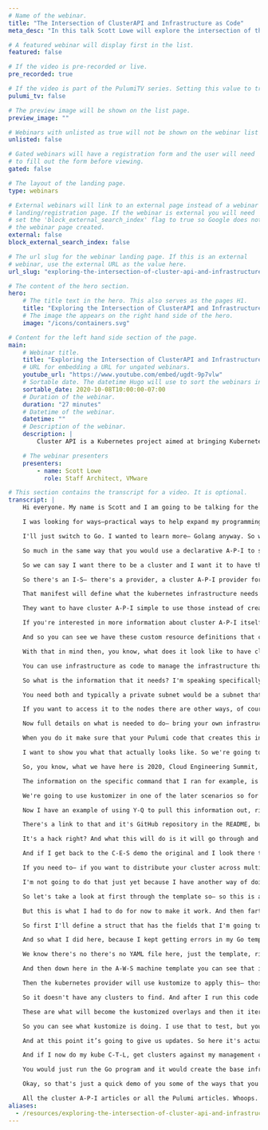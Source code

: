 ```yaml
---
# Name of the webinar.
title: "The Intersection of ClusterAPI and Infrastructure as Code"
meta_desc: "In this talk Scott Lowe will explore the intersection of the Kubernetes ClusterAPI and Infrastructure as Code with Pulumi, and how they can be used together."

# A featured webinar will display first in the list.
featured: false

# If the video is pre-recorded or live.
pre_recorded: true

# If the video is part of the PulumiTV series. Setting this value to true will list the video in the "PulumiTV" section.
pulumi_tv: false

# The preview image will be shown on the list page.
preview_image: ""

# Webinars with unlisted as true will not be shown on the webinar list
unlisted: false

# Gated webinars will have a registration form and the user will need
# to fill out the form before viewing.
gated: false

# The layout of the landing page.
type: webinars

# External webinars will link to an external page instead of a webinar
# landing/registration page. If the webinar is external you will need
# set the 'block_external_search_index' flag to true so Google does not index
# the webinar page created.
external: false
block_external_search_index: false

# The url slug for the webinar landing page. If this is an external
# webinar, use the external URL as the value here.
url_slug: "exploring-the-intersection-of-cluster-api-and-infrastructure-as-code"

# The content of the hero section.
hero:
    # The title text in the hero. This also serves as the pages H1.
    title: "Exploring the Intersection of ClusterAPI and Infrastructure as Code"
    # The image the appears on the right hand side of the hero.
    image: "/icons/containers.svg"

# Content for the left hand side section of the page.
main:
    # Webinar title.
    title: "Exploring the Intersection of ClusterAPI and Infrastructure as Code"
    # URL for embedding a URL for ungated webinars.
    youtube_url: "https://www.youtube.com/embed/ugdt-9p7vlw"
    # Sortable date. The datetime Hugo will use to sort the webinars in date order.
    sortable_date: 2020-10-08T10:00:00-07:00
    # Duration of the webinar.
    duration: "27 minutes"
    # Datetime of the webinar.
    datetime: ""
    # Description of the webinar.
    description: |
        Cluster API is a Kubernetes project aimed at bringing Kubernetes-style declarative APIs to cluster lifecycle management. Pulumi aims at enabling developers and other professionals to leverage the power of general-purpose programming languages to declaratively define infrastructure-as-code, policy-as-code, and more. What happens when these two technologies are combined?

    # The webinar presenters
    presenters:
        - name: Scott Lowe
          role: Staff Architect, VMware

# This section contains the transcript for a video. It is optional.
transcript: |
    Hi everyone. My name is Scott and I am going to be talking for the next little bit about exploring the intersection of cluster A-P-I and infrastructure as code and what it might look like when you want to combine these two technologies together. So I hope that you find this session useful and interesting. And I hope that I'm able to share something that's, you know, new that you haven't seen before. So let's get started. Here we go. All right. A quick blurb about me. I do strive to be a lifelong learner always looking at learning new things, which is one of the things that led me into Pulumi.

    I was looking for ways—practical ways to help expand my programming knowledge, which I'm still a newbie yet. So don't laugh at my code. And I found that using Pulumi and writing general-purpose programming code for managing my [infrastructure as code](/what-is/what-is-infrastructure-as-code/), was a nice use-case that kind of helped me get a little deeper in some of the programming languages. So obviously I am a Pulumi user. I started with Typescript and then move to Go. A little secret I'll share with you. The reason I moved from Typescript to Go was that there was a change in the Pulumi S-D-K. That required a Typescript, started using Promises and a-sync stuff and I totally didn't and still don't understand all of it and couldn't make my code work. So I was like, okay fine.

    I'll just switch to Go. I wanted to learn more— Golang anyway. So worked out. I do work at VMware, came in via the Heptio acquisition, and my job there is to help folks with kubernetes, stand up kubernetes, optimize their communities environments, that sort of thing. And sort of related to that— that means that I'm a big fan of cluster A-P-I. And I'll talk more about what that is in just a moment. All right. So speaking of cluster A-P-I. What is cluster A-P-I? It is a project. It's led by SIG Cluster Lifecycle. It's a project to bring declarative kubernetes style A-P-Is to Cluster Lifecycle management.

    So much in the same way that you would use a declarative A-P-I to say I want to run this container image and I want to have this many replicas of it and I want you to expose it on this port and then kubernetes goes and uses its core reconciliation loop to ensure that what you've asked to do is actually you know, what's happening right to reconcile desired state and actual State. The idea is we can use cluster A-P-I to bring the same style of declarative A-P-Is to managing Cluster Lifecycle.

    So we can say I want there to be a cluster and I want it to have three control plane nodes and I want it to have a machine deployment that I can scale for worker nodes and so on so forth, right? And then we apply those definitions, you know, stored on a YAML manifest, that declarative state we apply that to what is known as a management cluster and that's a cluster that has all of the cluster  A-P-I components and controllers and C-R-Ds and such installed. And then again through that core reconciliation loop, that management cluster then realizes the desired state of saying that a cluster exists and exists in this configuration right? Cluster  A-P-I was written in a way that allows you to use different I-S providers.

    So there's an I-S— there's a provider, a cluster A-P-I provider for A-W-S, a cluster A-P-I provider for vSphere, for Azure, etc. and so forth. And as if it wasn't confusing enough, we have cluster A-P-I, which we refer to as Cappy, and then the providers are the cluster A-P-I provider for A-W-S. So it's called CAP-A and then cluster A-P-I provider for Cap— for vSphere. CAP-V, cluster A-P-I provider for Azure, CAP-Z so on, so forth. Normally when cluster A-P-I interacts with these I-S platforms like A-W-S or Azure or whatever, it will go and it will create all of the necessary infrastructure that you need. So you'll give it a manifest.

    That manifest will define what the kubernetes infrastructure needs to look like, and then the provider knows what it has to create underneath that to support said kubernetes cluster. So on A-W-S, which is what I'll be using today to show off how some of this stuff works. It would go and it would create a V-P-C and subnets and you know gateways and route tables and all the necessary jazz. And it'll just do all that for you. And so the idea is that, you know, a user could then go and not have to worry about managing infrastructure. They can just do it all through cluster A-P-I, however, for a variety of reasons customers may want to consume their own infrastructure. They may already have existing A-W-S structures that they want to use.

    They want to have cluster A-P-I simple to use those instead of creating new ones. And so there is the model for supporting what we call bring your own infrastructure, right? And which would allow you to say, well here I already have a V-P-C and subnets. I want cluster A-P-I to use those instead of creating its own. And I'll show you what that looks like. And in fact, that's going to be, you know, a key sort of part of the entire presentation is how we can use a cluster A-P-I manifest or— or cluster A-P-I itself with infrastructure created using Pulumi for infrastructure as code. And we'll look at the different ways to do that.

    If you're interested in more information about cluster A-P-I itself, this is just a simple high-level overview, go to the custom A-P-I homepage at Cluster Dash Dot A-P-I Dot Sigs Dot K-8s dot I-O or check out the GitHub repository there on the screen. Now, I want to show you real quick before I go on what it looks like to see a cluster A-P-I manifest. So let me switch to my demo screen here. Okay, here we go. And I'm just going to—. I have— here we go. A YAML manifest. This is a cluster A-P-I definition. This is a complete definition that will create an entirely independent kubernetes cluster.

    And so you can see we have these custom resource definitions that cluster A-P-I uses, things like cluster and A-W-S cluster and kube A-D-M control plane, and we have you know, various fields that we configure that, what region is going to be in for A-W-S? What S-S-H key it's going to use? So on so forth. We can specify replicas, inversions and so on, so forth. And we can map that down to specific instance types. So we could have you know, the control plane in this case, use C-E-S demo control plane is the name of this object and I’m mapping it to a T-3 large, because this is just a demo environment, but I can map it to you know, an M-5, you know, X-large or whatever here. And that gives you an idea of what's going on, right? So now let's flip back over to the presentation. There we go.

    With that in mind then, you know, what does it look like to have cluster A-P-I use existing infrastructure what we call this B-Y-O-I. Bring your own infrastructure model. So users can create their own infrastructure. They can use an infrastructure as code tool like Pulumi. They can create all the necessary pieces that are there and use all the best practices that they would want to use for infrastructure as code, right? And then you can integrate that. So, you know, that third bullet there on the screen, you know, is it possible to use Ia--C for B-Y-O-I with CAPI? Yes. Absolutely.

    You can use infrastructure as code to manage the infrastructure that you are bringing into a cluster A-P-I environment. The answer to that fourth question, whether I can use even more acronyms than that in a single sentence, we'll have to explore in some other session. Okay. Alright, so, let's see what we got here. What information does cluster A-P-I need about the infrastructure that you're bringing in, if you're going to do that? So if you're going to bring in your own infrastructure that you are managing through an infrastructure as code tool like Pulumi. The cluster A-P-I has to have some of that information so it knows that it's not supposed to go out and create new infrastructure.

    So what is the information that it needs? I'm speaking specifically here about A-W-S. So for other providers it may vary, but each of the providers is pretty well documented in terms of like if you're going to do this on Azure, you should be able to check the Azure documentation for the cluster A-P-I provider for Azure and see what information is needed, right? For A-W-S, you have to have the V-P-C I-D, you have to have a list of subnets. Now, there's two types of subnets. There’s public subnets and private subnets. And cluster A-P-I has a series of checks it uses to determine which is a public subnet which is a private subnet.

    You need both and typically a private subnet would be a subnet that has to use a NAT gateway to get to the internet, right? So it's not exposing public I-P addresses. It's not using an internet gateway. You have to go through a NAT gateway. So you have to have that list of subnets and cluster A-P-I will prefer the private subnets to place the instances that it's going to create. So these machines will be on private subnets. They won’t be exposed to the public I-P address and you'll be able to necessarily like S-S-H them directly. That means typically you're going to have to have something like an S-S-H bastion host.

    If you want to access it to the nodes there are other ways, of course, but an S-S-H bastion host is pretty common. And in that case you're also going to need a list of additional Security Group I-Ds because cluster A-P-I can create the bastion host for you if you want, but you're probably going to be co-locating because you're using existing infrastructure. You're probably going to be co-locating this kubernetes cluster and a V-P-C or in subnets that may have other things there. And so you may already have an S -S-H bastion host and— associated security groups. So we use this additional— list of additional security group I-Ds to tell cluster A-P-I, put my instances into this security group, so they can receive traffic from the bastion host for example.

    Now full details on what is needed to do— bring your own infrastructure, is at the U-R-L here on the bottom of this slide and we'll give you all the details on what you need to bring and what cluster A-P-I will create on its own right? Basically, what you need to bring is a V-P-C, subnets and those security groups, right, and then cluster A-P-I will create E-O-Bs as needed. It'll create instances and it'll create additional security groups that it uses for its own purposes to allow the kubernetes nodes to communicate with each other for example. It also, in that document, outla's specific requirements for A-W-S tags that are required by the kubernetes A-W-S cloud provider for it to function correctly.

    When you do it make sure that your Pulumi code that creates this infrastructure does assign those tags or else the A-W-S cloud provider will fail to function properly and then your cluster A-P-I, your cluster, excuse me, won't work like you expected to work. Alright. So I've laid the groundwork for, you know, sort of what cluster A-P-I is, and how we do bring your own infrastructure, and, you know, have said, yes, you can absolutely do I-A-C with something like Pulumi and use that with cluster A-P-I. Now

    I want to show you what that actually looks like. So we're going to spend the rest of the time in this session probably another 10 to 15 minutes or so, actually looking at this through a set of real world examples, right, of potential ways that you can integrate an infrastructure as code tool like Pulumi with cluster A-P-I. I've taken all of the examples that I'm going to show you here. They're all in a GitHub repository. You can see the U-R-L here. So it's Github dot com slash ScottSLowe slash 2020 dash C-E-S dash I-A-C dash CAPI . I'm very imaginative when it comes to naming things like this.

    So, you know, what we have here is 2020, Cloud Engineering Summit, infrastructure as code, cluster A-P-I, very imaginative. So let's look at this in my terminal. I'm going to switch over to my demo terminal here. Alright. There we go. And I've already shown you what the base looks like, so, I'll just pull this up again. This is the base configuration we're going to be using throughout all of the different examples I'm going to show on how you can integrate something like Pulumi with cluster A-P-I and this is a bare bones cluster A-P-I manifest. I created it using the cluster  A-P-I tool, cluster C-T-L. So I gave it some information like this is how I created it.

    The information on the specific command that I ran for example, is in the README in the— in the repository— the GitHub repository that I just shared. And the first scenario that I'm going to show you is this manual scenario and so in that directory, I have a few files and this README here is where it'll actually tell you what command I use, like right there, you can see here's the cluster C-T-L, config cluster, blah blah blah, right? So take a look at that if you're interested in sort of replicating this on your own. The C-E-S demo YAML, that's the basic configuration we're going to use. You'll see a kustomization YAML here.

    We're going to use kustomizer in one of the later scenarios so for now just ignore it, but I already have this stack and let me see if I can remember, actually look at my history here. Here we go. Okay. So I already have this stack that I am using. I've called it CAP-A full B-Y-O-I and it goes through and it creates all of the objects that are necessary to do bring your own infrastructure with cluster A-P-I on A-W-S. So it creates V-P-C, subnets, route tables, gateways, NAT gateways, all that kind of jazz, and then it exports these fields so that we can use them later on. And when it comes to integrating infrastructure as code, like what we're doing here with this Pulumi stack, and cluster A-P-I, you could do it manually and you could use it tool like Y-Q or whatever.

    Now I have an example of using Y-Q to pull this information out, right, and I've put them all into a script just for sort of ease of use. So let's take a look at that. So I have some variables at the top that just make it easier, later on, you can change these and the README has information about what needs to be changed ff you want to replicate this on your own. Keep in mind. This is a total hack. I wouldn't recommend this for like, you know, real production sort of use, but it will work, and it will give you an idea of one way that you could integrate these two if you're interested. And so I'm using this tool Y-Q.

    There's a link to that and it's GitHub repository in the README, but what I do is I make a copy of the original and then I write these additional fields that are necessary for cluster A-P-I. One of these is this network spec dot V-P-C dot I-D and then I use the Pulumi stack output command to reach into my project, into my stack and pull out the V-P-C field that I exported it in my code. And then I do the same thing for the public subnets and then the private subnets or vice-versa actually, sorry, private subnet and public subnets. I tried to use a bash for loop here, but I kept getting errors. So I just hard-coded it, again this an example.

    It's a hack right? And what this will do is it will go through and write all the necessary fields that are needed for cluster A-P-I to use the existing infrastructure of the existing V-P-C and the existing subnets. This example does not write any additional security groups in there. I'll do that in another example. So if I run this, It'll take a minute or two to run while it goes and reaches into the stack and gets information out. And then now I see I have a new file called modified, and if I look at modified at first, it looks like it's normal. But then when we get into the A-W-S cluster object here, so the second document, second YAML document in this file, you can see that this network spec V-P-C and subnets is added there.

    And if I get back to the C-E-S demo the original and I look there they didn't exist before. Right. So what we've done is we've modified the base configuration so that it has the information we need to use existing infrastructure. And if I were to apply this manifest against my cluster A-P-I management cluster, which is where the cluster A-P-I controllers and kustom resource definitions live, then it would go and it would create a new what we call a workload cluster— cluster that it's managing via cluster A-P-I and it would do so in the specified V-P-C and in the specified subnets, okay? There's additional stuff by the way.

    If you need to— if you want to distribute your cluster across multiple availability zones, across multiple A-Zs, there's some additionalfFields you have to add, the control plane will do that automatically. So if we were to apply this then we would see the control plane if it's multiple instances in the control plane. It would automatically distribute them across A-Zs. Worker nodes are a little different. All this is in the documentation upstream, the link that I gave you earlier and I'll show it on the screen again towards the end of the presentation. So you have it. And then I could just use Kube C-T-L to then apply this this manifest right? I could just Kube C-T-L apply dash F.

    I'm not going to do that just yet because I have another way of doing that that I want to show you, but this gives you one— an idea of one way you could— you could do this right? Now, the other way, one of the other ways, is here. And in this case, what I'm doing is I'm using a Go template that I created from the base configuration. And that's this C-E-S demo dot T-M-P-L and then I have some Go code that I wrote and that Go code will generate that template using information from the stack. And to pull the information from the stack, I'm using Pulumi’s automation A-P-I.

    So let's take a look at first through the template so— so this is a pretty standard, you know, Go template. At first you don't see anything here, but then it's all standard right? But then we get into the network spec stuff, which is where we need it. So you see I have a reference to a V-P-C I-D and then arrange object for some subnet I-Ds. And then farther down here, you'll see me use a field called hack, I’ll explain what that is in just a moment. There's probably a better work-around than what I'm doing here.

    But this is what I had to do for now to make it work. And then farther down I'll show you this is where we add the additional security groups. So under this A-W-S machine template, we have the spec, the template, the spec and then additional security groups and we would have a list there of any additional security groups that we needed to add. This case is only one and that's going to be the bastion security group that will allow it to communicate with the S-S-H bastion. Now let's look at— look at the Go code that I wrote. Again be gentle. I am a newbie programmer.

    So first I'll define a struct that has the fields that I'm going to need and I'll— there's that hack field. I'll come back to that in just a moment. I use the automation A-P-I to reach into my stack. I then pull out some values that I need. So the V-P-C I-D, the bastion security group, the public subnets, the private subnets, put those in a combined field and then down here the hack field. There's a subsequent round of Go templating that cluster A-P-I does when it uses the template to create the cluster.

    And so what I did here, because I kept getting errors in my Go templating, that it didn't understand what, you know, D-S metadata was, because I don't— I'm not passing that data to it. So instead I replace my temporary field with the ultimate field that cluster A-P-I will use. And so where in the template it sees hack then when I make my templating round it will then substitute D-S metadata local host name which is what cluster A-P-I will use and require. So then the rest of the code is all straightforward. It just generates the template and off it goes So let's let's do this.

    We know there's no there's no YAML file here, just the template, right, we're going to do a go run, main dot go, this will execute the code and it will use the automation A-P-I to reach into my C-E-S demo stack, pull out the values it needs, and then use Go templating to generate a template. And so when I look at here, now,I have YAML file based on that template and if I look at that YAML file, whoops helps to type, then we see YAML here. And we see that we have the V-P-C spec and the subnets listed and if I go farther down here, under this configuration where you see name D-S metadata, that's my hack, right, it replaced my hack field with a proper field that the cluster A-P-I round of Go templating will look for.

    And then down here in the A-W-S machine template you can see that it populated the security group I-D that it needs to communicate with pre-existing S-S-H bastion, and so now I could again use kube C-T-L apply dash F, this YAML file against my management cluster and it would go in to create that. But I'm not going to do it yet, because I have one more thing I want to show you. So let's go here. Okay. So in this last example that I want to show you, I have built on the previous example, I'm still using the automation A-P-I. In this case I have another local project that's stored in this case directory and it uses the kubernetes provider and its built-in kustomized support and what I'm doing here is I'm templating out some kustomized overlays that will receive the values from the Pulumi stack.

    Then the kubernetes provider will use kustomize to apply this— those overlays against the base configuration and that's defined in the kustomization dot YAML file and that's why we had a kustomization dot YAML file in the manual directory because that's the base configuration that it's going to be applying against. And then the kubernetes provider will automatically apply that against my management cluster. So first, I'm going to my S-S-H channel’s probably timed out. So I'm just going to make sure that yep, okay, so let's re-establish that. Okay. There we go. Now you'll see that I'm talking to my management cluster. I told it to do get clusters, this— the fact that it doesn't find anything just shows that there are no workload clusters to find in my management cluster.

    So it doesn't have any clusters to find. And after I run this code then we're going to do this again, and we're going to see a cluster there, which means that it has successfully generated the code and is looking at, and is created in the cluster using the information from Pulumi— the Pulumi stack to populate an existing V-P-C and existing subnets. But before we do that, let's look at the code. So first, the main code here, this is just an iteration from the previous one. So I still have that same struct because I'm using a template. And then I reference my original stack my CAP-A full B-Y-O-I stack, which generates all the underlying infrastructure, pull the values out that I need, just like I did before, then I define my templates.

    These are what will become the kustomized overlays and then it iterates over that list and generates the templates and then uses the automation A-P-I to drive that K8s stack which uses the kustomized— or the kubernetes provider and its kustomized support to automatically apply this against my management cluster. So let's look at that. So this is a pretty traditional looking set of Pulumi code. I left some comments in there in case you want to try this, but you don't actually want to apply it, you can un-comment that provider field there and the render YAML to directory field and then change down here on line 21 that you want to use that other provider. That will just generate a set— of YAML against a directory, the rendered directory on your local file system.

    So you can see what kustomize is doing. I use that to test, but you might also want to use it just to see how it works before you actually try to apply it against an actual management cluster. So we've got our high-level Go program, which is using automation A-P-I . It's going to generate kustomize overlays and then drive the K8s project to actually apply those through kustomize. So let's do a go run main dot go. The first part of this will run, it'll take a couple of minutes, or about a minute, whatever, and you won’t see the output and this point it's going and it's generating the kustomize overlays and getting all that prepped, and then in a moment, we'll see the Pulumi progress streamer pop up. There we go.

    And at this point it’s going to give us updates. So here it's actually running the kustomize overlays against the base configuration and then automatically applying them against my management cluster. And it'll take a minute or so and we'll start seeing some objects populating here. Here we go. And what we'll see, went it's populating objects is we’ll see it populating cluster A-P-I object. So you'll see a cluster object, an A-W-S cluster object, machine templates, you know, control planes, blah blah blah. Alright, so it creates all those— those items says, okay, I'm done.

    And if I now do my kube C-T-L, get clusters against my management cluster, bam, we have a cluster actually provisioning and you'll have to take my word for it that it's actually going into the V-P-C and subnets that we specified and not creating a new set of resources, right? So we are using Pulumi to create our base infrastructure and then driving— pulling that information out from that base infrastructure to give it to cluster A-P-I so that it can leverage that. Now you could obviously take this even farther with the automation A-P-I and you could— you could write a high-level Go program that runs the initial stack. So I ran the— or I created the C-E-S demo stack myself, right, but you could have it run the C-E-S demo stack then pull the values out and then run the K8s thing and it would be completely automated so you wouldn't have to do anything.

    You would just run the Go program and it would create the base infrastructure, and then you could paramertize it so that you could just reuse that over and over again, right? That would be cool. I haven't gotten all the way there yet, but the the skeleton of what you see here should give you an idea of like what that would look like. And Evan Boyle, his examples on the automation A-P-I are on GitHub. I didn't include a link to that in the presentation, but definitely look at those if you're interested in using the automation  A-P-I . Alright, I'll switch back to the slide deck now.

    Okay, so that's just a quick demo of you some of the ways that you could integrate your infrastructure as code solution using Pulumi with cluster A-P-I. And so you've obviously adapt those or use those as a springboard to come up with other ideas or whatever. Just wrapping up then. Here's a list of all the resources that I've referenced in the presentation. So all the links gathered together in one place. I also added links to my site where I've done some articles on cluster A-P-I and Pulumi so if you follow those links, you'll get a tags page that just shows all the articles that are tagged with that particular tag.

    All the cluster A-P-I articles or all the Pulumi articles. Whoops. There we go. Okay. So thanks for watching. I hope that the session was useful. If you're interested in getting in touch with me online I’m @Scott_Lowe on Twitter. Feel free to reach out. Also ScottSLowe on GitHub. Remember I am a new programmer, so don't expect to find anything like, you know, Earth-shattering there, but I'm always looking for new resources. So if you are a more experienced programmer, and you have some resources you think I should take a look at then feel free to reach out to me or whatever. I’d love to hear from you. So thanks so much.
aliases:
  - /resources/exploring-the-intersection-of-cluster-api-and-infrastructure-as-code
---
```

